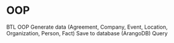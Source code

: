 # OOP
BTL OOP
Generate data (Agreement, Company, Event, Location, Organization, Person, Fact)
Save to database (ArangoDB)
Query
